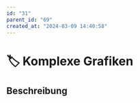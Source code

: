 ```yaml
---
id: "31"
parent_id: "69"
created_at: "2024-03-09 14:40:58"
---
```


# 🏷️ Komplexe Grafiken

## Beschreibung

